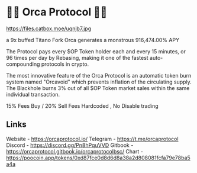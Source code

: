 
# 🌊🐳 Orca Protocol 🐳🌊

https://files.catbox.moe/uqnjb7.jpg


a 9x buffed Titano Fork
Orca generates a monstrous 916,474.00% APY

The Protocol pays every $OP Token holder each and every 15 minutes, or 96 times per day by Rebasing, making it one of the fastest auto-compounding protocols in crypto. 

The most innovative feature of the Orca Protocol is an automatic token burn system named "Orcavoid" which prevents inflation of the circulating supply.
The Blackhole burns 3% out of all $OP Token market sales within the same individual transaction.

15% Fees Buy / 20% Sell
Fees Hardcoded , No Disable trading 

## Links
Website  - https://orcaprotocol.io/
Telegram - https://t.me/orcaprotocol
Discord - https://discord.gg/Pn8hPquVVD
Gitbook - https://orcaprotocol.gitbook.io/orcaprotocolbsc/
Chart - https://poocoin.app/tokens/0xd87fce0d8d6d8a38a2d808081fcfa79e78ba5a4a
